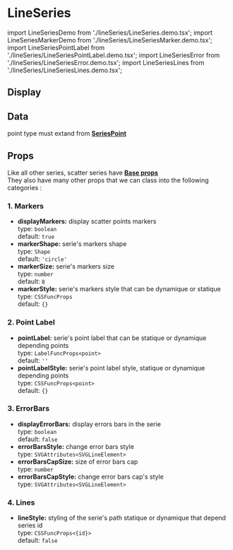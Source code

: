 # LineSeries

import LineSeriesDemo from './lineSeries/LineSeries.demo.tsx';
import LineSeriesMarkerDemo from './lineSeries/LineSeriesMarker.demo.tsx';
import LineSeriesPointLabel from './lineSeries/LineSeriesPointLabel.demo.tsx';
import LineSeriesError from './lineSeries/LineSeriesError.demo.tsx';
import LineSeriesLines from './lineSeries/LineSeriesLines.demo.tsx';

## Display

<LineSeriesDemo/>

## Data

point type must extand from **[SeriesPoint](xxx)**

## Props

Like all other series, scatter series have **[Base props](xxx)**<br/>
They also have many other props that we can class into the following categories :

### 1. Markers

- **displayMarkers:** display scatter points markers<br />
  type: `boolean`<br/>
  default: `true`
- **markerShape:** serie's markers shape<br />
  type: `Shape`<br/>
  default: `'circle'`
- **markerSize:** serie's markers size<br />
  type: `number`<br/>
  default: `8`
- **markerStyle:** serie's markers style that can be dynamique or statique<br />
  type: `CSSFuncProps`<br/>
  default: `{}`

<LineSeriesMarkerDemo/>

### 2. Point Label

- **pointLabel:** serie's point label that can be statique or dynamique depending points<br />
  type: `LabelFuncProps<point>`<br/>
  default: `''`
- **pointLabelStyle:** serie's point label style, statique or dynamique depending points<br />
  type: `CSSFuncProps<point>`<br/>
  default: `{}`

<LineSeriesPointLabel/>

### 3. ErrorBars

- **displayErrorBars:** display errors bars in the serie<br />
  type: `boolean`<br/>
  default: `false`
- **errorBarsStyle:** change error bars style<br />
  type: `SVGAttributes<SVGLineElement>`<br/>
- **errorBarsCapSize:** size of error bars cap<br />
  type: `number`<br/>
- **errorBarsCapStyle:** change error bars cap's style<br />
  type: `SVGAttributes<SVGLineElement>`<br/>

<LineSeriesError/>

### 4. Lines

- **lineStyle:** styling of the serie's path statique or dynamique that depend series id<br />
  type: `CSSFuncProps<{id}>`<br/>
  default: `false`

<LineSeriesLines/>
